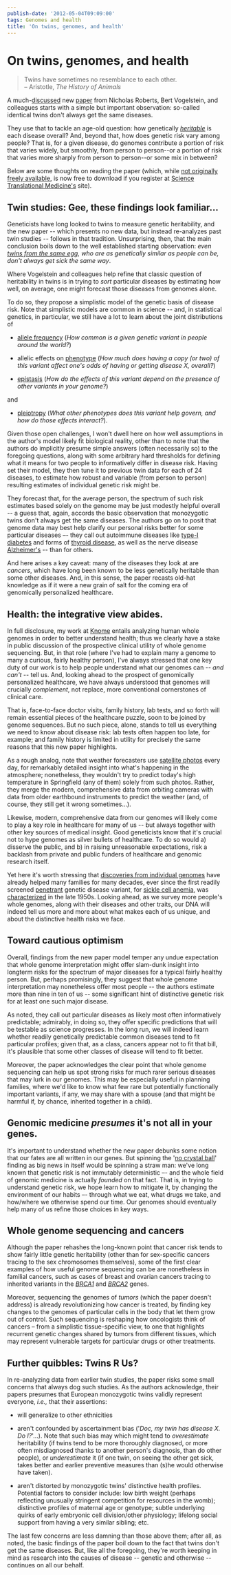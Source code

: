```yaml
---
publish-date: '2012-05-04T09:09:00'
tags: Genomes and health
title: 'On twins, genomes, and health'
---
```


# On twins, genomes, and health

> Twins have sometimes no resemblance to each other.<br>
> – Aristotle, _The History of Animals_

A much-[discussed](http://blogs.nature.com/news/2012/04/questioning-value-personal-genomics.html) new [paper](http://stm.sciencemag.org/content/early/2012/04/02/scitranslmed.3003380) from Nicholas Roberts, Bert Vogelstein, and colleagues starts with a simple but important observation: so-called identical twins don't always get the same diseases.

They use that to tackle an age-old question: how genetically [_heritable_](http://en.wikipedia.org/wiki/Heritability) is each disease overall? And, beyond that, how does genetic risk vary among people? That is, for a given disease, do genomes contribute a portion of risk that varies widely, but smoothly, from person to person--or a portion of risk that varies more sharply from person to person--or some mix in between?

Below are some thoughts on reading the paper (which, while [not originally freely available](http://www.michaeleisen.org/blog/), is now free to download if you register at [Science Translational Medicine's](http://stm.sciencemag.org/) site).

## Twin studies: Gee, these findings look familiar...

Geneticists have long looked to twins to measure genetic heritability, and the new paper -- which presents no new data, but instead re-analyzes past twin studies -- follows in that tradition. Unsurprising, then, that the main conclusion boils down to the well established starting observation: *even [twins from the same egg](https://en.wikipedia.org/wiki/Twin#Monozygotic_.28identical.29_twins), who are as genetically similar as people can be, don't always get sick the same way*.

Where Vogelstein and colleagues help refine that classic question of heritability in twins is in trying to _sort_ particular diseases by estimating how well, on average, one might forecast those diseases from genomes alone.

To do so, they propose a simplistic model of the genetic basis of disease risk. Note that simplistic models are common in science -- and, in statistical genetics, in particular, we still have a lot to learn about the joint distributions of

- [allele frequency](http://en.wikipedia.org/wiki/Allele_frequency) (_How common is a given genetic variant in people around the world?_)

- allelic effects on [phenotype](http://en.wikipedia.org/wiki/Phenotype) (_How much does having a copy (or two) of this variant affect one's odds of having or getting disease X, overall?_)

- [epistasis](http://en.wikipedia.org/wiki/Epistasis) (_How do the effects of this variant depend on the presence of other variants in your genome?_)

and

- [pleiotropy](http://en.wikipedia.org/wiki/Pleiotropy) (_What other phenotypes does this variant help govern, and how do those effects interact?_).

Given those open challenges, I won't dwell here on how well assumptions in the author's model likely fit biological reality, other than to note that the authors do implicitly presume simple answers (often necessarily so) to the foregoing questions, along with some arbitrary hard thresholds for defining what it means for two people to informatively differ in disease risk. Having set their model, they then tune it to previous twin data for each of 24 diseases, to estimate how robust and variable (from person to person) resulting estimates of individual genetic risk might be.

They forecast that, for the average person, the spectrum of such risk estimates based solely on the genome may be just modestly helpful overall -- a guess that, again, accords the basic observation that monozygotic twins don't always get the same diseases. The authors go on to posit that genome data may best help clarify our personal risks better for some particular diseases –- they call out autoimmune diseases like [type-I diabetes](http://www.mayoclinic.com/health/type-1-diabetes/DS00329) and forms of [thyroid disease](http://thyroid.about.com/cs/hypothyroidism/a/hashivshypo.htm), as well as the nerve disease [Alzheimer's](http://www.mayoclinic.com/health/alzheimers-disease/DS00161) -- than for others.

And here arises a key caveat: many of the diseases they look at are _cancers_, which have long been known to be less genetically heritable than some other diseases. And, in this sense, the paper recasts old-hat knowledge as if it were a new grain of salt for the coming era of genomically personalized healthcare.

## Health: the integrative view abides.

In full disclosure, my work at [Knome](http://www.knome.com/) entails analyzing human whole genomes in order to better understand health; thus we clearly have a stake in public discussion of the prospective clinical utility of whole genome sequencing. But, in that role (where I've had to explain many a genome to many a curious, fairly healthy person), I've always stressed that one key duty of our work is to help people understand what our genomes can -- _and can't_ -- tell us. And, looking ahead to the prospect of genomically personalized healthcare, we have always understood that genomes will crucially _complement_, not replace, more conventional cornerstones of clinical care.

That is, face-to-face doctor visits, family history, lab tests, and so forth will remain essential pieces of the healthcare puzzle, soon to be joined by genome sequences. But no such piece, alone, stands to tell us everything we need to know about disease risk: lab tests often happen too late, for example; and family history is limited in utility for precisely the same reasons that this new paper highlights.

As a rough analog, note that weather forecasters use [satellite photos](http://en.wikipedia.org/wiki/Satellite_imagery) every day, for remarkably detailed insight into what's happening in the atmosphere; nonetheless, they wouldn't try to predict today's high temperature in Springfield (any of them) solely from such photos. Rather, they merge the modern, comprehensive data from orbiting cameras with data from older earthbound instruments to predict the weather (and, of course, they still get it wrong sometimes...).

Likewise, modern, comprehensive data from our genomes will likely come to play a key role in healthcare for many of us -- but always together with other key sources of medical insight. Good geneticists know that it's crucial not to hype genomes as silver bullets of healthcare. To do so would a) disserve the public, and b) in raising unreasonable expectations, risk a backlash from private and public funders of healthcare and genomic research itself.

Yet here it's worth stressing that [discoveries from individual genomes](http://www.pbs.org/wgbh/nova/body/cracking-your-genetic-code.html) have already helped many families for many decades, ever since the first readily screened [penetrant](http://en.wikipedia.org/wiki/Penetrance) genetic disease variant, for [sickle cell anemia](http://en.wikipedia.org/wiki/Sickle_cell_anemia), was [characterized](http://www.ncbi.nlm.nih.gov/pubmed/13369537) in the late 1950s. Looking ahead, as we survey more people's whole genomes, along with their diseases and other traits, our DNA will indeed tell us more and more about what makes each of us unique, and about the distinctive health risks we face.

## Toward cautious optimism

Overall, findings from the new paper model temper any undue expectation that whole genome interpretation might offer slam-dunk insight into longterm risks for the spectrum of major diseases for a typical fairly healthy person. But, perhaps promisingly, they suggest that whole genome interpretation may nonetheless offer most people -- the authors estimate more than nine in ten of us -- some significant hint of distinctive genetic risk for at least one such major disease.

As noted, they call out particular diseases as likely most often informatively predictable; admirably, in doing so, they offer specific predictions that will be testable as science progresses. In the long run, we will indeed learn whether readily genetically predictable common diseases tend to fit particular profiles; given that, as a class, cancers appear not to fit that bill, it's plausible that some other classes of disease will tend to fit better.

Moreover, the paper acknowledges the clear point that whole genome sequencing can help us spot strong risks for much rarer serious diseases that may lurk in our genomes. This may be especially useful in planning families, where we'd like to know what few rare but potentially functionally important variants, if any, we may share with a spouse (and that might be harmful if, by chance, inherited together in a child).

## Genomic medicine _presumes_ it's not all in your genes.

It's important to understand whether the new paper debunks some notion that our fates are all written in our genes. But spinning the '[no crystal ball](http://www.salon.com/2012/04/02/gene_mapping_for_everyone_study_says_not_so_fast/)' finding as big news in itself would be spinning a straw man: we've long known that genetic risk is not immutably deterministic –- and the whole field of genomic medicine is actually _founded_ on that fact. That is, in trying to understand genetic risk, we hope learn how to mitigate it, by changing the environment of our habits –- through what we eat, what drugs we take, and how/where we otherwise spend our time. Our genomes should eventually help many of us refine those choices in key ways.

## Whole genome sequencing and cancers

Although the paper rehashes the long-known point that cancer risk tends to show fairly little genetic heritability (other than for sex-specific cancers tracing to the sex chromosomes themselves), some of the first clear examples of how useful genome sequencing can be are nonetheless in familial cancers, such as cases of breast and ovarian cancers tracing to inherited variants in the [_BRCA1_](http://www.omim.org/entry/113705) and _[BRCA2](http://www.omim.org/entry/600185?search=brca2&highlight=brca2)_ genes.

Moreover, sequencing the genomes of _tumors_ (which the paper doesn't address) is already revolutionizing how cancer is treated, by finding key changes to the genomes of particular cells in the body that let them grow out of control. Such sequencing is reshaping how oncologists think of cancers – from a simplistic tissue-specific view, to one that highlights recurrent genetic changes shared by tumors from different tissues, which may represent vulnerable targets for particular drugs or other treatments.

## Further quibbles: Twins R Us?

In re-analyzing data from earlier twin studies, the paper risks some small concerns that always dog such studies. As the authors acknowledge, their papers presumes that European monozygotic twins validly represent everyone, _i.e.,_ that their assertions:

- will generalize to other ethnicities

- aren't confounded by ascertainment bias ('_Doc, my twin has disease X. Do I?_'...). Note that such bias may which might tend to _overestimate_ heritability (if twins tend to be more thoroughly diagnosed, or more often misdiagnosed thanks to another person's diagnosis, than do other people), or _underestimate_ it (if one twin, on seeing the other get sick, takes better and earlier preventive measures than (s)he would otherwise have taken).

- aren't distorted by monozygotic twins' distinctive health profiles. Potential factors to consider include: low birth weight (perhaps reflecting unusually stringent competition for resources in the womb); distinctive profiles of maternal age or genotype; subtle underlying quirks of early embryonic cell division/other physiology; lifelong social support from having a very similar sibling; etc.

The last few concerns are less damning than those above them; after all, as noted, the basic findings of the paper boil down to the fact that twins don't get the same diseases. But, like all the foregoing, they're worth keeping in mind as research into the causes of disease -- genetic and otherwise -- continues on all our behalf.
